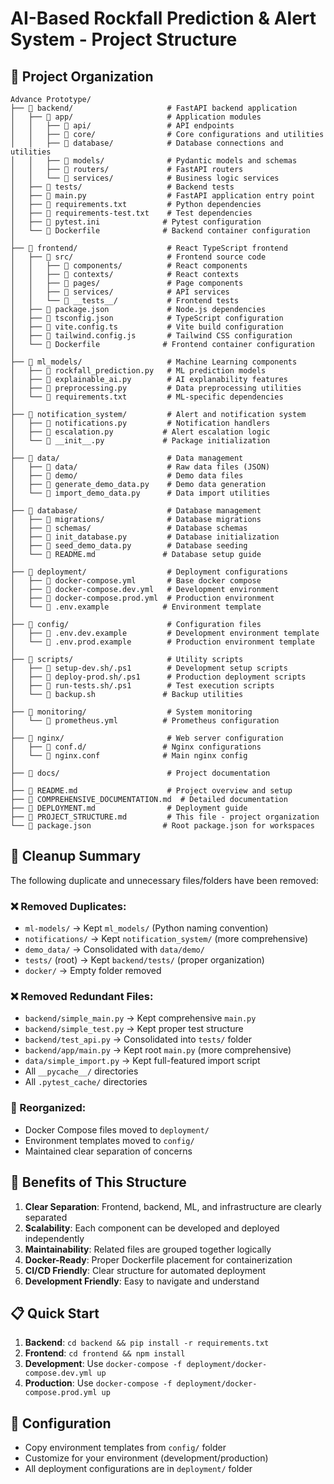 # AI-Based Rockfall Prediction & Alert System - Project Structure

## 📁 Project Organization

```
Advance Prototype/
├── 📁 backend/                     # FastAPI backend application
│   ├── 📁 app/                     # Application modules
│   │   ├── 📁 api/                 # API endpoints
│   │   ├── 📁 core/                # Core configurations and utilities
│   │   ├── 📁 database/            # Database connections and utilities
│   │   ├── 📁 models/              # Pydantic models and schemas
│   │   ├── 📁 routers/             # FastAPI routers
│   │   └── 📁 services/            # Business logic services
│   ├── 📁 tests/                   # Backend tests
│   ├── 📄 main.py                  # FastAPI application entry point
│   ├── 📄 requirements.txt         # Python dependencies
│   ├── 📄 requirements-test.txt    # Test dependencies
│   ├── 📄 pytest.ini              # Pytest configuration
│   └── 📄 Dockerfile              # Backend container configuration
│
├── 📁 frontend/                    # React TypeScript frontend
│   ├── 📁 src/                     # Frontend source code
│   │   ├── 📁 components/          # React components
│   │   ├── 📁 contexts/            # React contexts
│   │   ├── 📁 pages/               # Page components
│   │   ├── 📁 services/            # API services
│   │   └── 📁 __tests__/           # Frontend tests
│   ├── 📄 package.json             # Node.js dependencies
│   ├── 📄 tsconfig.json            # TypeScript configuration
│   ├── 📄 vite.config.ts           # Vite build configuration
│   ├── 📄 tailwind.config.js       # Tailwind CSS configuration
│   └── 📄 Dockerfile              # Frontend container configuration
│
├── 📁 ml_models/                   # Machine Learning components
│   ├── 📄 rockfall_prediction.py   # ML prediction models
│   ├── 📄 explainable_ai.py        # AI explanability features
│   ├── 📄 preprocessing.py         # Data preprocessing utilities
│   └── 📄 requirements.txt         # ML-specific dependencies
│
├── 📁 notification_system/         # Alert and notification system
│   ├── 📄 notifications.py         # Notification handlers
│   ├── 📄 escalation.py           # Alert escalation logic
│   └── 📄 __init__.py             # Package initialization
│
├── 📁 data/                        # Data management
│   ├── 📁 data/                    # Raw data files (JSON)
│   ├── 📁 demo/                    # Demo data files
│   ├── 📄 generate_demo_data.py    # Demo data generation
│   └── 📄 import_demo_data.py      # Data import utilities
│
├── 📁 database/                    # Database management
│   ├── 📁 migrations/              # Database migrations
│   ├── 📁 schemas/                 # Database schemas
│   ├── 📄 init_database.py         # Database initialization
│   ├── 📄 seed_demo_data.py        # Database seeding
│   └── 📄 README.md               # Database setup guide
│
├── 📁 deployment/                  # Deployment configurations
│   ├── 📄 docker-compose.yml       # Base docker compose
│   ├── 📄 docker-compose.dev.yml   # Development environment
│   ├── 📄 docker-compose.prod.yml  # Production environment
│   └── 📄 .env.example            # Environment template
│
├── 📁 config/                      # Configuration files
│   ├── 📄 .env.dev.example         # Development environment template
│   └── 📄 .env.prod.example        # Production environment template
│
├── 📁 scripts/                     # Utility scripts
│   ├── 📄 setup-dev.sh/.ps1        # Development setup scripts
│   ├── 📄 deploy-prod.sh/.ps1      # Production deployment scripts
│   ├── 📄 run-tests.sh/.ps1        # Test execution scripts
│   └── 📄 backup.sh               # Backup utilities
│
├── 📁 monitoring/                  # System monitoring
│   └── 📄 prometheus.yml          # Prometheus configuration
│
├── 📁 nginx/                       # Web server configuration
│   ├── 📁 conf.d/                 # Nginx configurations
│   └── 📄 nginx.conf              # Main nginx config
│
├── 📁 docs/                        # Project documentation
│
├── 📄 README.md                    # Project overview and setup
├── 📄 COMPREHENSIVE_DOCUMENTATION.md  # Detailed documentation
├── 📄 DEPLOYMENT.md                # Deployment guide
├── 📄 PROJECT_STRUCTURE.md         # This file - project organization
└── 📄 package.json                # Root package.json for workspaces
```

## 🧹 Cleanup Summary

The following duplicate and unnecessary files/folders have been removed:

### ❌ Removed Duplicates:
- `ml-models/` → Kept `ml_models/` (Python naming convention)
- `notifications/` → Kept `notification_system/` (more comprehensive)
- `demo_data/` → Consolidated with `data/demo/`
- `tests/` (root) → Kept `backend/tests/` (proper organization)
- `docker/` → Empty folder removed

### ❌ Removed Redundant Files:
- `backend/simple_main.py` → Kept comprehensive `main.py`
- `backend/simple_test.py` → Kept proper test structure
- `backend/test_api.py` → Consolidated into `tests/` folder
- `backend/app/main.py` → Kept root `main.py` (more comprehensive)
- `data/simple_import.py` → Kept full-featured import script
- All `__pycache__/` directories
- All `.pytest_cache/` directories

### 📁 Reorganized:
- Docker Compose files moved to `deployment/`
- Environment templates moved to `config/`
- Maintained clear separation of concerns

## 🚀 Benefits of This Structure

1. **Clear Separation**: Frontend, backend, ML, and infrastructure are clearly separated
2. **Scalability**: Each component can be developed and deployed independently
3. **Maintainability**: Related files are grouped together logically
4. **Docker-Ready**: Proper Dockerfile placement for containerization
5. **CI/CD Friendly**: Clear structure for automated deployment
6. **Development Friendly**: Easy to navigate and understand

## 📋 Quick Start

1. **Backend**: `cd backend && pip install -r requirements.txt`
2. **Frontend**: `cd frontend && npm install`
3. **Development**: Use `docker-compose -f deployment/docker-compose.dev.yml up`
4. **Production**: Use `docker-compose -f deployment/docker-compose.prod.yml up`

## 🔧 Configuration

- Copy environment templates from `config/` folder
- Customize for your environment (development/production)
- All deployment configurations are in `deployment/` folder